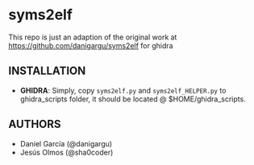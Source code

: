 # syms2elf

This repo is just an adaption of the original work at https://github.com/danigargu/syms2elf for ghidra

## INSTALLATION

  * **GHIDRA**: Simply, copy `syms2elf.py` and `syms2elf_HELPER.py` to ghidra_scripts folder,
                it should be located @ $HOME/ghidra_scripts.

## AUTHORS
  * Daniel García (@danigargu)
  * Jesús Olmos (@sha0coder)
